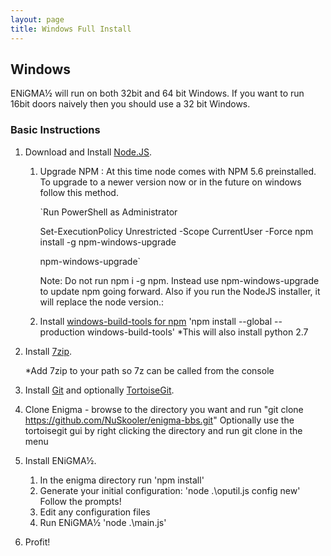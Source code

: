 ```yaml
---
layout: page
title: Windows Full Install
---
```

## Windows

ENiGMA½ will run on both 32bit and 64 bit Windows. If you want to run 16bit doors naively then you should use a 32 bit Windows.  


### Basic Instructions

1. Download and Install [Node.JS](https://nodejs.org/en/download/). 

	1. Upgrade NPM : At this time node comes with NPM 5.6 preinstalled. To upgrade to a newer version now or in the future on windows follow this method.

		`Run PowerShell as Administrator

		Set-ExecutionPolicy Unrestricted -Scope CurrentUser -Force
		npm install -g npm-windows-upgrade

		npm-windows-upgrade`
	 
		Note: Do not run npm i -g npm. Instead use npm-windows-upgrade to update npm going forward. 
		Also if you run the NodeJS installer, it will replace the node version.:


	2. Install [windows-build-tools for npm](https://www.npmjs.com/package/windows-build-tools)
		'npm install --global --production windows-build-tools'
		*This will also install python 2.7

2. Install [7zip](https://www.7-zip.org/download.html).

	*Add 7zip to your path so 7z can be called from the console

3. Install [Git](https://git-scm.com/downloads) and optionally [TortoiseGit](https://tortoisegit.org/download/). 

4. Clone Enigma - browse to the directory you want and run "git clone https://github.com/NuSkooler/enigma-bbs.git"
	Optionally use the tortoisegit gui by right clicking the directory and run git clone in the menu
    

5. Install ENiGMA½.
	1. In the enigma directory run 'npm install'
	2. Generate your initial configuration:
		'node .\oputil.js config new'
		Follow the prompts!
	3. Edit any configuration files
	4. Run ENiGMA½
		'node .\main.js'
	

6. Profit!
